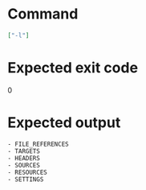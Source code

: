 # Command
```json
["-l"]
```

# Expected exit code
0

# Expected output
```
- FILE_REFERENCES
- TARGETS
- HEADERS
- SOURCES
- RESOURCES
- SETTINGS

```
